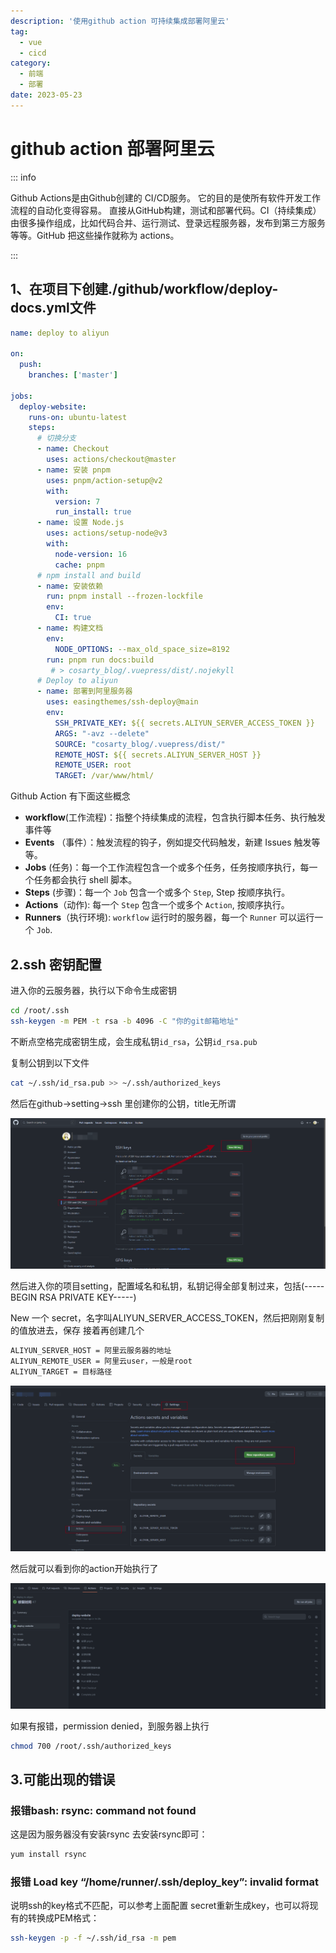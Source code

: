 ```yaml
---
description: '使用github action 可持续集成部署阿里云'
tag:
  - vue
  - cicd
category: 
  - 前端
  - 部署
date: 2023-05-23
---
```


#  github action 部署阿里云

::: info

Github Actions是由Github创建的 CI/CD服务。 它的目的是使所有软件开发工作流程的自动化变得容易。 直接从GitHub构建，测试和部署代码。CI（持续集成）由很多操作组成，比如代码合并、运行测试、登录远程服务器，发布到第三方服务等等。GitHub 把这些操作就称为 actions。

:::



## 1、在项目下创建./github/workflow/deploy-docs.yml文件

```yaml
name: deploy to aliyun

on:
  push:
    branches: ['master']

jobs:
  deploy-website:
    runs-on: ubuntu-latest
    steps:
      # 切换分支
      - name: Checkout
        uses: actions/checkout@master
      - name: 安装 pnpm
        uses: pnpm/action-setup@v2
        with:
          version: 7
          run_install: true
      - name: 设置 Node.js
        uses: actions/setup-node@v3
        with:
          node-version: 16
          cache: pnpm
      # npm install and build
      - name: 安装依赖
        run: pnpm install --frozen-lockfile
        env:
          CI: true
      - name: 构建文档
        env:
          NODE_OPTIONS: --max_old_space_size=8192
        run: pnpm run docs:build
         # > cosarty_blog/.vuepress/dist/.nojekyll
      # Deploy to aliyun
      - name: 部署到阿里服务器
        uses: easingthemes/ssh-deploy@main
        env:
          SSH_PRIVATE_KEY: ${{ secrets.ALIYUN_SERVER_ACCESS_TOKEN }}
          ARGS: "-avz --delete"
          SOURCE: "cosarty_blog/.vuepress/dist/"
          REMOTE_HOST: ${{ secrets.ALIYUN_SERVER_HOST }}
          REMOTE_USER: root
          TARGET: /var/www/html/

```

Github Action 有下面这些概念

- **workflow**(工作流程)：指整个持续集成的流程，包含执行脚本任务、执行触发事件等
- **Events** （事件）：触发流程的钩子，例如提交代码触发，新建 Issues 触发等等。
- **Jobs** (任务)：每一个工作流程包含一个或多个任务，任务按顺序执行，每一个任务都会执行 shell 脚本。
- **Steps** (步骤)：每一个 `Job` 包含一个或多个 `Step`, Step 按顺序执行。
- **Actions**（动作): 每一个 `Step` 包含一个或多个 `Action`, 按顺序执行。
- **Runners**（执行环境): `workflow` 运行时的服务器，每一个 `Runner` 可以运行一个 `Job`.

## 2.ssh 密钥配置

进入你的云服务器，执行以下命令生成密钥

```bash
cd /root/.ssh
ssh-keygen -m PEM -t rsa -b 4096 -C "你的git邮箱地址"
```

不断点空格完成密钥生成，会生成私钥`id_rsa`，公钥`id_rsa.pub`

复制公钥到以下文件

```bash
cat ~/.ssh/id_rsa.pub >> ~/.ssh/authorized_keys
```

然后在github->setting->ssh 里创建你的公钥，title无所谓

![1685000730582](../.vuepress/public/assets/posts/20230523/1685000730582.png)

然后进入你的项目setting，配置域名和私钥，私钥记得全部复制过来，包括(-----BEGIN RSA PRIVATE KEY-----)

New 一个 secret，名字叫ALIYUN_SERVER_ACCESS_TOKEN，然后把刚刚复制的值放进去，保存
接着再创建几个

```bash
ALIYUN_SERVER_HOST = 阿里云服务器的地址
ALIYUN_REMOTE_USER = 阿里云user，一般是root
ALIYUN_TARGET = 目标路径
```

![1685000807965](../.vuepress/public/assets/posts/20230523/1685000807965.png)

然后就可以看到你的action开始执行了

![1685000847831](../.vuepress/public/assets/posts/20230523/1685000847831.png)

如果有报错，permission denied，到服务器上执行

```bash
chmod 700 /root/.ssh/authorized_keys
```

## 3.可能出现的错误

### 报错bash: rsync: command not found

这是因为服务器没有安装rsync
去安装rsync即可：

```bash
yum install rsync
```

### 报错 Load key “/home/runner/.ssh/deploy_key”: invalid format

说明ssh的key格式不匹配，可以参考上面配置 secret重新生成key，也可以将现有的转换成PEM格式：

```bash
ssh-keygen -p -f ~/.ssh/id_rsa -m pem
```


